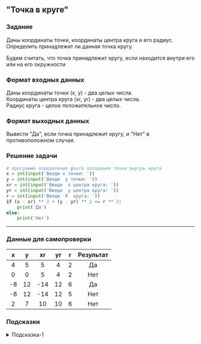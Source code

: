 ## "Точка в круге"

### Задание

Даны координаты точки, координаты центра круга и его радиус. \
Определить принадлежит ли данная точка кругу.

Будем считать, что точка принадлежит кругу, если находится внутри его или на его окружности


### Формат входных данных

Даны координаты точки (x, y) - два целых числа. \
Координаты центра круга (xr, yr) - два целых числа. \
Радиус круга - целое положительное число.

### Формат выходных данных

Вывести "Да", если точка принадлежит кругу, и "Нет" в противоположном случае.

### Решение задачи

```python
# программа определения факта попадания точки внутрь круга
x = int(input('Введи х точки: '))
y = int(input('Введи  у точки: '))
xr = int(input('Введи  х центра круга: '))
yr = int(input('Введи  у центра круга: '))
r = int(input('Введи  R  круга: '))
if (x - xr) ** 2 + (y - yr) ** 2 <= r ** 2:
    print('Да')
else:
    print('Нет')

```

---

### Данные для самопроверки

| x | y | xr | yr | r | Результат |
| :---: | :---: | :---: | :---: | :---: |:---: |
|  4    |  5    | 5     |4      | 2     | Да |
|  0    |  0    | 5     |4      | 2     |Нет |
|  -8   |  12   | -14   |12     | 6     |Да |
|  -8   |  12   | -14   |12     | 5     |Нет |
|  2    |  7    | 10    |10    | 6     |Нет |

### Подсказки

<details>
<summary>Подсказка-1</summary>
Нарисуйте условие задачи на листке бумаги.

Поставьте две точки, одна внутри окружности, другая вне ее. Соедините точки с радиусом окружности.
</details>
